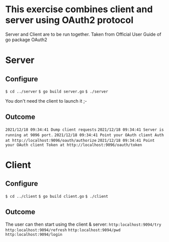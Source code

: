 # This exercise combines client and server using OAuth2 protocol

Server and Client are to be run together.
Taken from Official User Guide of go package OAuth2

# Server
## Configure
`$ cd ../server`
`$ go build server.go`
`$ ./server`

You don't need the client to launch it ;-

## Outcome
`2021/12/18 09:34:41 Dump client requests`
`2021/12/18 09:34:41 Server is running at 9096 port.`
`2021/12/18 09:34:41 Point your OAuth client Auth at http://localhost:9096/oauth/authorize`
`2021/12/18 09:34:41 Point your OAuth client Token at http://localhost:9096/oauth/token`

# Client
## Configure
`$ cd ../client`
`$ go build client.go`
`$ ./client`

## Outcome
The user can then start using the client & server:
`http:localhost:9094/try`
`http:localhost:9094/refresh`
`http:localhost:9094/pwd`
`http:localhost:9094/login`
